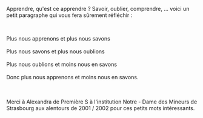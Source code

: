 <p>Apprendre, qu'est ce apprendre ? Savoir, oublier, comprendre, ... voici un petit paragraphe qui vous fera sûrement réfléchir :</p><br />
<p>Plus nous apprenons et plus nous savons<br /><br />
Plus nous savons et plus nous oublions<br /><br />
Plus nous oublions et moins nous en savons<br /><br />
Donc plus nous apprenons et moins nous en savons.<br /></p><br />
<br />
Merci à Alexandra de Première S à l'institution Notre - Dame des Mineurs de Strasbourg aux alentours de 2001 / 2002 pour ces petits mots intéressants.<br />
